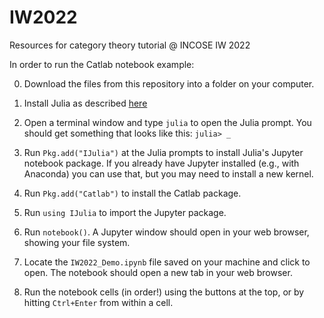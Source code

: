 # IW2022
Resources for category theory tutorial @ INCOSE IW 2022


In order to run the Catlab notebook example:

0. Download the files from this repository into a folder on your computer.

1. Install Julia as described [here](https://julialang.org/downloads/)

2. Open a terminal window and type `julia` to open the Julia prompt. You should get something that looks like this:
		```
		julia> _
		```

3. Run `Pkg.add("IJulia")` at the Julia prompts to install Julia's Jupyter notebook package. If you already have Jupyter installed (e.g., with Anaconda) you can use that, but you may need to install a new kernel.

4. Run `Pkg.add("Catlab")` to install the Catlab package.

5. Run `using IJulia` to import the Jupyter package.

6. Run `notebook()`. A Jupyter window should open in your web browser, showing your file system.

7. Locate the `IW2022_Demo.ipynb` file saved on your machine and click to open. The notebook should open a new tab in your web browser.

8. Run the notebook cells (in order!) using the buttons at the top, or by hitting `Ctrl+Enter` from within a cell.
